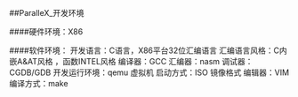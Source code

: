 ##ParalleX_开发环境

####硬件环境：X86

####软件环境：
      开发语言：C语言，X86平台32位汇编语言
      汇编语言风格：C内嵌A&AT风格 ，函数INTEL风格
      编译器：GCC
      汇编器：nasm
      调试器：CGDB/GDB
      开发运行环境：qemu 虚拟机
      启动方式：ISO  镜像格式
      编辑器：VIM
      编译方式：make